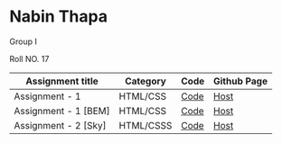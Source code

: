  <div>
    <div class="name-container">
      <h1 class="name">Nabin Thapa</h1>
      <p class="group">Group I</p>
      <p class="roll">Roll NO. 17</p>
    </div>
    <table>
      <thead>
        <tr>
          <th>Assignment title</th>
          <th>Category</th>
          <th>Code</th>
          <th>Github Page</th>
        </tr>
      </thead>
      <tbody>
        <tr>
          <td>Assignment - 1</td>
          <td>HTML/CSS</td>
          <td>
            <a
              href="https://github.com/nabinthapaa/SE-Fellowship-LF/tree/day4-assignment/Day%204/assignment"
              >Code</a
            >
          </td>
          <td>
            <a
              href="https://nabinthapaa.github.io/SE-Fellowship-LF/Day%204/assignment/"
              >Host</a
            >
          </td>
        </tr>
        <tr>
          <td>Assignment - 1 [BEM]</td>
          <td>HTML/CSS</td>
          <td>
            <a
              href="https://github.com/nabinthapaa/SE-Fellowship-LF/tree/main/Day%204/assignment"
              >Code</a
            >
          </td>
          <td>
            <a
              href="https://nabinthapaa.github.io/SE-Fellowship-LF/Day%204/assignment/"
              >Host</a
            >
          </td>
        </tr>
        <tr>
          <td>Assignment - 2 [Sky]</td>
          <td>HTML/CSSS</td>
          <td>
            <a
              href="https://github.com/nabinthapaa/final-assignment-sky"
              >Code</a
            >
          </td>
          <td>
            <a
              href="https://nabinthapaa.github.io/final-assignment-sky"
              >Host</a
            >
          </td>
        </tr>
      </tbody>
    </table>
  </div>
